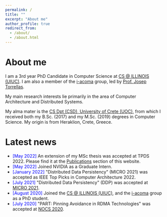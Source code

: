 ```yaml
---
permalink: /
title: ""
excerpt: "About me"
author_profile: true
redirect_from:
  - /about/
  - /about.html
---
```


<!-- <div id="photo" style="text-align: left">
  <span style="vertical-align:left; color:red;">Warning: The webpage is currently under construction.</span>
  <img style="vertical-align:right" width="200" height="300" src="/images/under_construction_image.png" alt="">
</div> -->


About me
======
I am a 3rd year PhD Candidate in Computer Science at <a href="https://cs.illinois.edu/" target="_blank">CS @ ILLINOIS (UIUC)</a>. I am also a member of the <a href="http://iacoma.cs.uiuc.edu/" target="_blank">i-acoma</a> group, led by <a href="http://iacoma.cs.uiuc.edu/josep/torrellas.html" target="_blank">Prof. Josep Torrellas</a>.

My main research interests lie primarily in the area of Computer Architecture and Distributed Systems.

My alma mater is the <a href="https://www.csd.uoc.gr/CSD/index.jsp?lang=en" target="_blank">CS Dpt (CSD), University of Crete (UOC)</a>, from which I received both my B.Sc. (2017) and my M.Sc. (2019) degrees in Computer Science. My origin is from Heraklion, Crete, Greece.

Latest news
======
- <span style="color:blue">[May 2022] </span> An extension of my MSc thesis was accepted at TPDS 2022. Please find it at the <a href="https://psistakis.cs.illinois.edu/publications/" target="_blank">Publications</a> section of this website.
- <span style="color:blue">[May 2022] </span> Joined NVIDIA as a Graduate Intern.
- <span style="color:blue">[January 2022] </span> "Distributed Data Persistency" (MICRO 2021) was accepted as IEEE Top Picks in Computer Architecture 2022.
- <span style="color:blue">[July 2021] </span> "Distributed Data Persistency" (DDP) was accepted at <a href="https://www.microarch.org/micro54/" target="_blank">MICRO 2021</a>.
- <span style="color:blue">[August 2020] </span> Joined the <a href="https://cs.illinois.edu/" target="_blank">CS @ ILLINOIS (UIUC)</a>, and the <a href="http://iacoma.cs.uiuc.edu/" target="_blank">i-acoma</a> group as a PhD student.
- <span style="color:blue">[July 2020] </span> "PART: Pinning Avoidance in RDMA Technologies" was accepted at <a href="https://nocs2020.engr.uky.edu/" target="_blank">NOCS 2020</a>.
